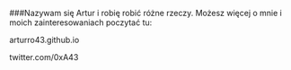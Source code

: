 

###Nazywam się Artur i robię robić różne rzeczy. Możesz więcej o mnie i moich zainteresowaniach poczytać tu:

arturro43.github.io

twitter.com/0xA43